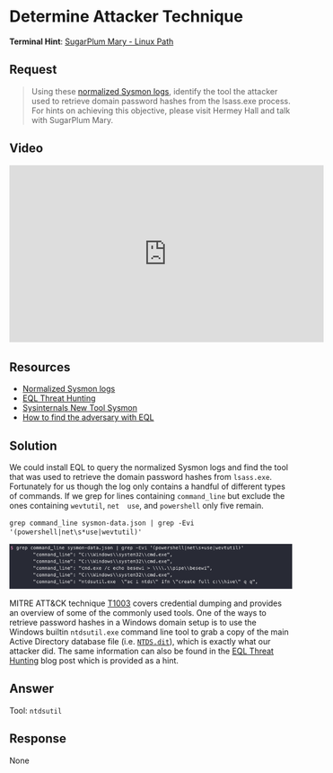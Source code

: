 # Determine Attacker Technique
**Terminal Hint**: [SugarPlum Mary - Linux Path](../hints/h4.md)

## Request
> Using these [normalized Sysmon logs](https://downloads.elfu.org/sysmon-data.json.zip), identify the tool the attacker used to retrieve domain password hashes from the lsass.exe process. For hints on achieving this objective, please visit Hermey Hall and talk with SugarPlum Mary.

## Video
<div class="video-wrapper">
<iframe width="560" height="315" src="https://www.youtube.com/embed/3ubzur7HyP8?start=84" frameborder="0" allow="accelerometer; autoplay; encrypted-media; gyroscope; picture-in-picture" allowfullscreen></iframe>
</div>

## Resources
- [Normalized Sysmon logs](https://downloads.elfu.org/sysmon-data.json.zip)
- [EQL Threat Hunting](https://pen-testing.sans.org/blog/2019/12/10/eql-threat-hunting/)
- [Sysinternals New Tool Sysmon](https://www.darkoperator.com/blog/2014/8/8/sysinternals-sysmon)
- [How to find the adversary with EQL](https://www.youtube.com/watch?v=1QmOo0a_LuY)

## Solution
We could install EQL to query the normalized Sysmon logs and find the tool that was used to retrieve the domain password hashes from `lsass.exe`. Fortunately for us though the log only contains a handful of different types of commands. If we grep for lines containing `command_line` but exclude the ones containing `wevtutil`, `net  use`, and `powershell` only five remain.

```shell
grep command_line sysmon-data.json | grep -Evi '(powershell|net\s*use|wevtutil)'
```

![Search Sysmon](../img/objectives/o4/o4_1.png)

MITRE ATT&CK technique [T1003](https://attack.mitre.org/techniques/T1003/) covers credential dumping and provides an overview of some of the commonly used tools. One of the ways to retrieve password hashes in a Windows domain setup is to use the Windows builtin `ntdsutil.exe` command line tool to grab a copy of the main Active Directory database file (i.e. [`NTDS.dit`](https://blogs.msdn.microsoft.com/servergeeks/2014/10/14/active-directory-files-and-their-functions/)), which is exactly what our attacker did. The same information can also be found in the [EQL Threat Hunting](https://pen-testing.sans.org/blog/2019/12/10/eql-threat-hunting/) blog post which is provided as a hint.

## Answer
Tool: `ntdsutil`

## Response
None
